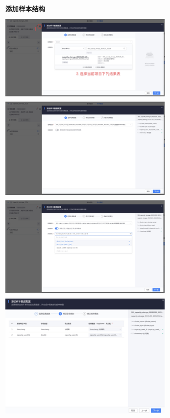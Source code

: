 添加样本结构
----


![-w1567](media/16390248344130.jpg)

![-w1569](media/16390248768540.jpg)


![-w1571](media/16390248923229.jpg)


![-w1191](media/16390249107078.jpg)






